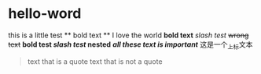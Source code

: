 # hello-word
this is a little test
 ** bold text **
I love the world
**bold text**
_slash test_
~~wrong text~~
**bold test _slash test_ nested**
***all these text is important***
这是一个<sub>上标</sub>文本
>text that is a quote
text that is not a quote

